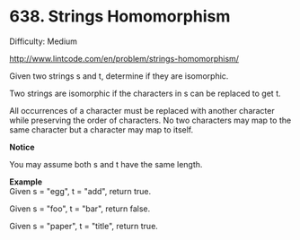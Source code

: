 # 638. Strings Homomorphism

Difficulty: Medium

http://www.lintcode.com/en/problem/strings-homomorphism/

Given two strings s and t, determine if they are isomorphic.

Two strings are isomorphic if the characters in s can be replaced to get t.

All occurrences of a character must be replaced with another character while preserving the order of characters. No two characters may map to the same character but a character may map to itself.

**Notice**  

You may assume both s and t have the same length.

**Example**  
Given s = "egg", t = "add", return true.

Given s = "foo", t = "bar", return false.

Given s = "paper", t = "title", return true.
